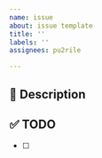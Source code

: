```yaml
---
name: issue
about: issue template
title: ''
labels: ''
assignees: pu2rile

---
```


## 🚀 Description

## ✅ TODO
- [ ]
